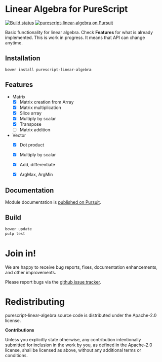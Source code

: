 # Linear Algebra for PureScript

[![Build status](https://travis-ci.org/klangner/purescript-linear-algebra.svg?branch=master)](https://travis-ci.org/klangner/purescript-linear-algebra)
<a href="https://pursuit.purescript.org/packages/purescript-linear-algebra">
  <img src="https://pursuit.purescript.org/packages/purescript-linear-algebra/badge"
       alt="purescript-linear-algebra on Pursuit">
  </img>
</a>

Basic functionality for linear algebra. Check **Features** for what is already implemented.
This is work in progress. It means that API can change anytime.


## Installation

```
bower install purescript-linear-algebra
```

## Features

  * Matrix
    * [x] Matrix creation from Array
    * [x] Matrix multiplication
    * [x] Slice array
    * [x] Multiply by scalar
    * [x] Transpose
    * [ ] Matrix addition
  * Vector
    * [x] Dot product
    * [x] Multiply by scalar
    * [x] Add, differentiate
    * [x] ArgMax, ArgMin


## Documentation

Module documentation is [published on Pursuit](http://pursuit.purescript.org/packages/purescript-linear-algebra).


## Build

```bash
bower update
pulp test
```


# Join in!

We are happy to receive bug reports, fixes, documentation enhancements,
and other improvements.

Please report bugs via the
[github issue tracker](http://github.com/klangner/purescript-linear-algebra/issues).



# Redistributing

purescript-linear-algebra source code is distributed under the Apache-2.0 license.

**Contributions**

Unless you explicitly state otherwise, any contribution intentionally submitted
for inclusion in the work by you, as defined in the Apache-2.0 license, shall be
licensed as above, without any additional terms or conditions.
